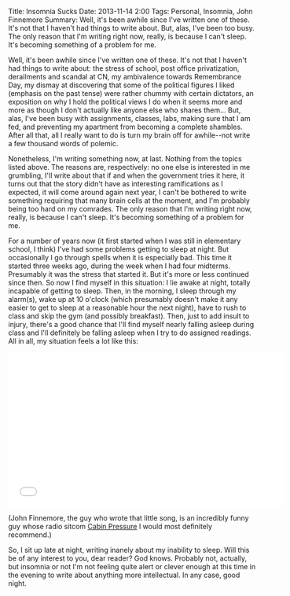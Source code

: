 Title: Insomnia Sucks
Date: 2013-11-14 2:00
Tags: Personal, Insomnia, John Finnemore
Summary: Well, it's been awhile since I've written one of these. It's not that I haven't had things to write about. But, alas, I've been too busy. The only reason that I'm writing right now, really, is because I can't sleep. It's becoming something of a problem for me.

Well, it's been awhile since I've written one of these. It's not that I haven't had
things to write about: the stress of school, post office privatization, derailments 
and scandal at CN, my ambivalence towards Remembrance Day,
my dismay at discovering that some of the political figures I liked (emphasis on the
past tense) were rather
chummy with certain dictators, an exposition on why I hold the political views I do
when it seems more and more as though I don't actually like anyone else who shares 
them... But, alas, I've been busy with assignments, classes, labs, making sure that
I am fed, and preventing my apartment from becoming a complete shambles. After all
that, all I really want to do is turn my brain off for awhile--not write a few
thousand words of polemic. 

Nonetheless, I'm writing something now, at last. Nothing from the topics 
listed above.
The reasons are, respectively: no one else is interested in me grumbling, 
I'll write about that if and when the government tries it here, 
it turns out that the story didn't have as
interesting ramifications as I expected, it will come around again next year, I 
can't be bothered to write something requiring that many brain cells at the moment, 
and I'm probably being too hard on my comrades.
The only reason that I'm writing right now, really, is because I can't sleep. It's
becoming something of a problem for me.

For a number of years now (it first started when I was still in elementary school, I
think) I've had some problems getting to sleep at night. But occasionally I go 
through spells when it is especially bad. This time it started three weeks ago,
during the week when I had four midterms. Presumably it was the stress that started
it. But it's more or less continued since then. So now I find myself in this
situation: I lie awake at night, totally incapable of getting to sleep. Then, in 
the morning, I sleep through my alarm(s), wake up at 10 o'clock (which presumably
doesn't make it any easier to get to sleep at a reasonable hour the next night), 
have to rush
to class and skip the gym (and possibly breakfast). Then, just to add insult to 
injury, there's a good chance
that I'll find myself nearly falling asleep during class and I'll definitely be 
falling asleep when I try to do assigned readings. All in all, my situation feels
a lot like this:

<div align="center"><iframe width="560" height="315" src="//www.youtube.com/embed/OrYGSlEmt_I" frameborder="0" allowfullscreen></iframe></div>

(John Finnemore, the guy who wrote that little song, is an incredibly funny guy
whose radio sitcom [Cabin Pressure](http://www.youtube.com/watch?v=-ptq9jqwAoY) 
I would most definitely recommend.)

So, I sit up late at night, writing inanely about my inability to sleep. Will this be of any interest to you, dear reader? God knows. Probably not, actually, but 
insomnia or not I'm not feeling quite alert or clever enough at this time in the 
evening to write about anything more intellectual. In any case, good night.

